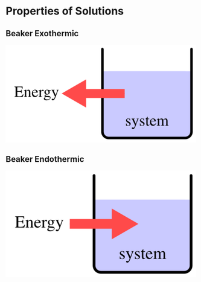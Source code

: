 # Properties of Solutions

## Beaker Exothermic
![beaker-exothermic](beaker-exothermic/beaker-exothermic.png)

## Beaker Endothermic
![beaker-endothermic](beaker-endothermic/beaker-endothermic.png)